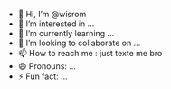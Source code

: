 - 👋 Hi, I’m @wisrom
- 👀 I’m interested in ...
- 🌱 I’m currently learning ...
- 💞️ I’m looking to collaborate on ...
- 📫 How to reach me : just texte me bro
- 😄 Pronouns: ...
- ⚡ Fun fact: ...

<!---
wisrom/wisrom is a ✨ special ✨ repository because its `README.md` (this file) appears on your GitHub profile.
You can click the Preview link to take a look at your changes.
--->
